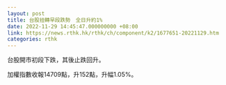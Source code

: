 ```yaml
---
layout: post
title: 台股扭轉早段跌勢　全日升約1%
date: 2022-11-29 14:45:47.000000000 +08:00
link: https://news.rthk.hk/rthk/ch/component/k2/1677651-20221129.htm
categories: rthk
---
```


台股開市初段下跌，其後止跌回升。

加權指數收報14709點，升152點，升幅1.05%。
